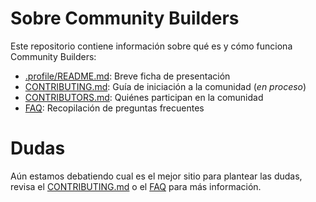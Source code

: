 # Sobre Community Builders

Este repositorio contiene información sobre qué es y cómo funciona Community Builders:

* [.profile/README.md](https://github.com/ComBuildersES/.github/tree/main/profile): Breve ficha de presentación
* [CONTRIBUTING.md](https://github.com/ComBuildersES/gestion-interna/issues/18): Guía de iniciación a la comunidad (*en proceso*)
* [CONTRIBUTORS.md](https://github.com/ComBuildersES/.github/blob/main/CONTRIBUTORS.md): Quiénes participan en la comunidad
* [FAQ](./FAQ.md): Recopilación de preguntas frecuentes

# Dudas

Aún estamos debatiendo cual es el mejor sitio para plantear las dudas, revisa el [CONTRIBUTING.md](https://github.com/ComBuildersES/gestion-interna/issues/18) o el [FAQ](./FAQ.md) para más información.
